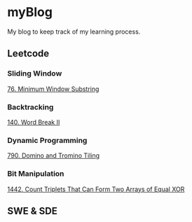 # myBlog
My blog to keep track of my learning process.

## Leetcode

### Sliding Window

[76. Minimum Window Substring](https://github.com/Leoreoreo/myBlog/issues/1)

### Backtracking

[140. Word Break II](https://github.com/Leoreoreo/myBlog/issues/2)

### Dynamic Programming

[790. Domino and Tromino Tiling](https://github.com/Leoreoreo/myBlog/issues/4)

### Bit Manipulation

[1442. Count Triplets That Can Form Two Arrays of Equal XOR](https://github.com/Leoreoreo/myBlog/issues/3)

## SWE & SDE
